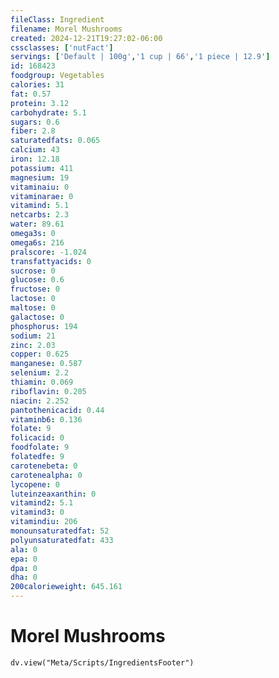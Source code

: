 ```yaml
---
fileClass: Ingredient
filename: Morel Mushrooms
created: 2024-12-21T19:27:02-06:00
cssclasses: ['nutFact']
servings: ['Default | 100g','1 cup | 66','1 piece | 12.9']
id: 168423
foodgroup: Vegetables
calories: 31
fat: 0.57
protein: 3.12
carbohydrate: 5.1
sugars: 0.6
fiber: 2.8
saturatedfats: 0.065
calcium: 43
iron: 12.18
potassium: 411
magnesium: 19
vitaminaiu: 0
vitaminarae: 0
vitamind: 5.1
netcarbs: 2.3
water: 89.61
omega3s: 0
omega6s: 216
pralscore: -1.024
transfattyacids: 0
sucrose: 0
glucose: 0.6
fructose: 0
lactose: 0
maltose: 0
galactose: 0
phosphorus: 194
sodium: 21
zinc: 2.03
copper: 0.625
manganese: 0.587
selenium: 2.2
thiamin: 0.069
riboflavin: 0.205
niacin: 2.252
pantothenicacid: 0.44
vitaminb6: 0.136
folate: 9
folicacid: 0
foodfolate: 9
folatedfe: 9
carotenebeta: 0
carotenealpha: 0
lycopene: 0
luteinzeaxanthin: 0
vitamind2: 5.1
vitamind3: 0
vitamindiu: 206
monounsaturatedfat: 52
polyunsaturatedfat: 433
ala: 0
epa: 0
dpa: 0
dha: 0
200calorieweight: 645.161
---
```


# Morel Mushrooms

```dataviewjs
dv.view("Meta/Scripts/IngredientsFooter")
```